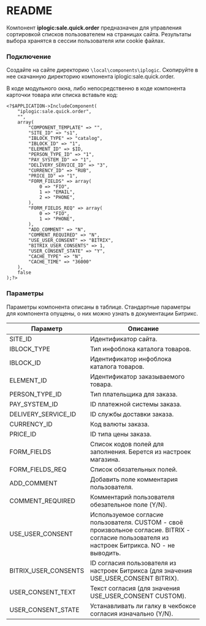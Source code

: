 # README #

Компонент **iplogic:sale.quick.order** предназначен для управления сортировкой списков пользователем на страницах сайта. Результаты выбора хранятся в сессии пользователя или cookie файлах.

### Подключение ###

Создайте на сайте директорию `\local\components\iplogic`. Скопируйте в нее скачанную директорию компонента iplogic:sale.quick.order.

В коде модульного окна, либо непосредственно в коде компонента карточки товара или списка вставьте код:

```
<?$APPLICATION->IncludeComponent(
	"iplogic:sale.quick.order",
	"",
	array(
		"COMPONENT_TEMPLATE" => "",
		"SITE_ID" => "s1",
		"IBLOCK_TYPE" => "catalog",
		"IBLOCK_ID" => "1",
		"ELEMENT_ID" => $ID,
		"PERSON_TYPE_ID" => "1",
		"PAY_SYSTEM_ID" => "1",
		"DELIVERY_SERVICE_ID" => "3",
		"CURRENCY_ID" => "RUB",
		"PRICE_ID" => "1",
		"FORM_FIELDS" => array(
			0 => "FIO",
			1 => "EMAIL",
			2 => "PHONE",
		),
		"FORM_FIELDS_REQ" => array(
			0 => "FIO",
			1 => "PHONE",
		),
		"ADD_COMMENT" => "N",
		"COMMENT_REQUIRED" => "N",
		"USE_USER_CONSENT" => "BITRIX",
		"BITRIX_USER_CONSENTS" => 1,
		"USER_CONSENT_STATE" => "Y",
		"CACHE_TYPE" => "N",
		"CACHE_TIME" => "36000"
	),
	false
);?>
```

### Параметры ###

Параметры компонента описаны в таблице. Стандартные параметры для компонента опущены, о них можно узнать в документации Битрикс.

| Параметр | Описание                    |
| ------------- | ------------------------------ |
| SITE_ID      | Идентификатор сайта.  |
| IBLOCK_TYPE      | Тип инфоблока каталога товаров.  |
| IBLOCK_ID      | Идентификатор инфоблока каталога товаров.  |
| ELEMENT_ID      | Идентификатор заказываемого товара.  |
| PERSON_TYPE_ID      | Тип плательщика для заказа.  |
| PAY_SYSTEM_ID      | ID платежной системы заказа.  |
| DELIVERY_SERVICE_ID      | ID службы доставки заказа.  |
| CURRENCY_ID      | Код валюты заказа.  |
| PRICE_ID      | ID типа цены заказа.  |
| FORM_FIELDS      | Список кодов полей для заполнения. Берется из настроек магазина.  |
| FORM_FIELDS_REQ      | Список обязательных полей.  |
| ADD_COMMENT      | Добавить поле комментария пользователя.  |
| COMMENT_REQUIRED      | Комментарий пользователя обезательное поле (Y/N).  |
| USE_USER_CONSENT      | Используемое согласие пользователя. CUSTOM - своё произвольное согласие. BITRIX - согласие пользователя из настроек Битрикса. NO - не выводить.  |
| BITRIX_USER_CONSENTS      | ID согласия пользователя из настроек Битрикса (для значения USE_USER_CONSENT BITRIX).  |
| USER_CONSENT_TEXT      | Текст согласия (для значения USE_USER_CONSENT CUSTOM).  |
| USER_CONSENT_STATE      | Устанавливать ли галку в чекбоксе согласия изначально (Y/N).  |


